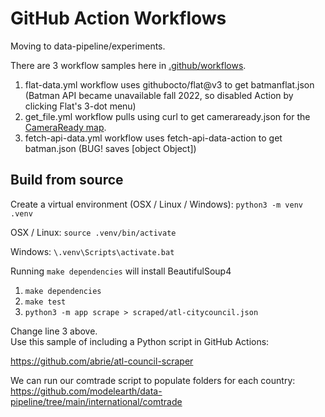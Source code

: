 # GitHub Action Workflows

Moving to data-pipeline/experiments.

There are 3 workflow samples here in [.github/workflows](tree/main/.github/workflows).  

1. flat-data.yml workflow uses githubocto/flat@v3 to get batmanflat.json (Batman API became unavailable fall 2022, so disabled Action by clicking Flat's 3-dot menu)
2. get_file.yml workflow pulls using curl to get cameraready.json for the [CameraReady map](https://map.georgia.org/localsite/map/#show=cameraready&state=GA).  
3. fetch-api-data.yml workflow uses fetch-api-data-action to get batman.json (BUG! saves [object Object])


## Build from source

Create a virtual environment (OSX / Linux / Windows):
`python3 -m venv .venv`

OSX / Linux:
`source .venv/bin/activate`

Windows:
`\.venv\Scripts\activate.bat`

Running `make dependencies` will install BeautifulSoup4

1. `make dependencies`
2. `make test`
3. `python3 -m app scrape > scraped/atl-citycouncil.json`

Change line 3 above.  
Use this sample of including a Python script in GitHub Actions:  

https://github.com/abrie/atl-council-scraper

We can run our comtrade script to populate folders for each country:
https://github.com/modelearth/data-pipeline/tree/main/international/comtrade